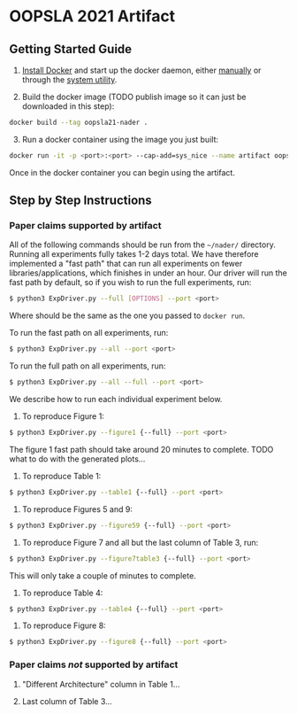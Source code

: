 # OOPSLA 2021 Artifact

## Getting Started Guide

1. [Install Docker](https://docs.docker.com/engine/install/) and start up the 
docker daemon, either 
[manually](https://docs.docker.com/config/daemon/#start-the-daemon-manually)
or through the 
[system utility](https://docs.docker.com/config/daemon/#start-the-daemon-using-operating-system-utilities).

2. Build the docker image (TODO publish image so it can just be downloaded in this step): 

```sh
docker build --tag oopsla21-nader .
```

3. Run a docker container using the image you just built: 

```sh
docker run -it -p <port>:<port> --cap-add=sys_nice --name artifact oopsla21-nader
```

Once in the docker container you can begin using the artifact.

## Step by Step Instructions

### Paper claims supported by artifact

All of the following commands should be run from the `~/nader/` directory. 
Running all experiments fully takes 1-2 days total. 
We have therefore implemented a "fast path" that can run all experiments 
on fewer libraries/applications, which finishes in under an hour. 
Our driver will run the fast path by default, so if you wish to run the full 
experiments, run: 

```sh
$ python3 ExpDriver.py --full [OPTIONS] --port <port>
```

Where <port> should be the same as the one you passed to `docker run`.

To run the fast path on all experiments, run: 

```sh
$ python3 ExpDriver.py --all --port <port>
```

To run the full path on all experiments, run: 

```sh
$ python3 ExpDriver.py --all --full --port <port>
```

We describe how to run each individual experiment below. 

1. To reproduce Figure 1: 

```sh
$ python3 ExpDriver.py --figure1 {--full} --port <port>
```

The figure 1 fast path should take around 20 minutes to complete. 
TODO what to do with the generated plots...

1. To reproduce Table 1: 

```sh
$ python3 ExpDriver.py --table1 {--full} --port <port>
```

1. To reproduce Figures 5 and 9: 

```sh
$ python3 ExpDriver.py --figure59 {--full} --port <port>
```

1. To reproduce Figure 7 and all but the last column of Table 3, run: 

```sh
$ python3 ExpDriver.py --figure7table3 {--full} --port <port>
```

This will only take a couple of minutes to complete. 

1. To reproduce Table 4: 

```sh
$ python3 ExpDriver.py --table4 {--full} --port <port>
```

1. To reproduce Figure 8:

```sh
$ python3 ExpDriver.py --figure8 {--full} --port <port>
```

### Paper claims _not_ supported by artifact

1. "Different Architecture" column in Table 1...

1. Last column of Table 3...
